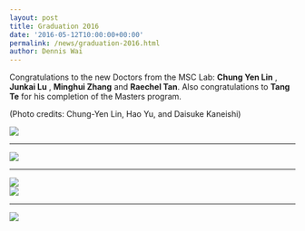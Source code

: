 ```yaml
---
layout: post
title: Graduation 2016
date: '2016-05-12T10:00:00+00:00'
permalink: /news/graduation-2016.html
author: Dennis Wai
---
```


Congratulations to the new Doctors from the MSC Lab: __Chung Yen Lin__ , **Junkai Lu** , **Minghui Zhang** and **Raechel Tan**. Also congratulations to **Tang Te** for his completion of the Masters program.

(Photo credits: Chung-Yen Lin, Hao Yu, and Daisuke Kaneishi)

<div class="col-md-12">
<a href="{{ site.baseurl }}/assets/images/posts/2016Graduation.jpg" data-lightbox="2016Graduation" data-title="Group photo along with the graduates">
	<img src="{{ site.baseurl }}/assets/images/posts/2016Graduation.jpg" title=" "></a>
<hr>

<div class="col-md-6">
<a href="{{ site.baseurl }}/assets/images/posts/2016Graduation2.jpg" data-lightbox="2016Graduation" data-title="What is Professor Tomizuka doing with his hands?">
  <img src="{{ site.baseurl }}/assets/images/posts/2016Graduation2.jpg" title=" "></a>
<hr>
<a href="{{ site.baseurl }}/assets/images/posts/2016Graduation4.jpg" data-lightbox="2016Graduation" data-title="Congratulations!">
  <img src="{{ site.baseurl }}/assets/images/posts/2016Graduation4.jpg" title=" "></a>
</div>
<div class="col-md-6">
<a href="{{ site.baseurl }}/assets/images/posts/2016Graduation3.jpg" data-lightbox="2016Graduation" data-title="Ta dah!">
  <img src="{{ site.baseurl }}/assets/images/posts/2016Graduation3.jpg" title=" "></a>
<hr>
<a href="{{ site.baseurl }}/assets/images/posts/2016Graduation5.jpg" data-lightbox="2016Graduation" data-title="Graduation party at Professor Tomizuka's house">
  <img src="{{ site.baseurl }}/assets/images/posts/2016Graduation5.jpg" title=" "></a>
</div>

</div>